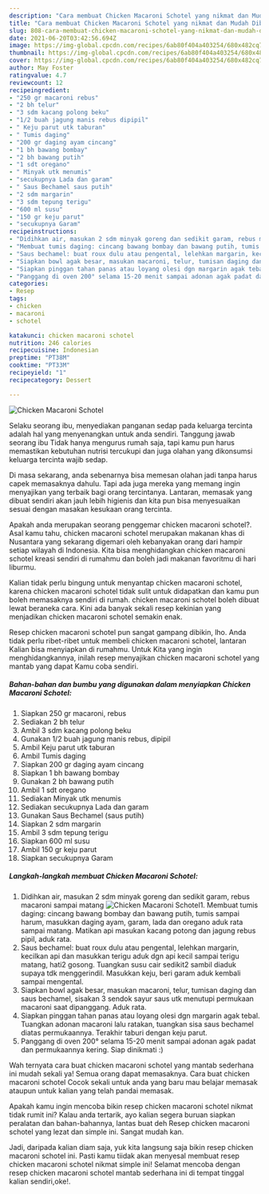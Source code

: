 ```yaml
---
description: "Cara membuat Chicken Macaroni Schotel yang nikmat dan Mudah Dibuat"
title: "Cara membuat Chicken Macaroni Schotel yang nikmat dan Mudah Dibuat"
slug: 808-cara-membuat-chicken-macaroni-schotel-yang-nikmat-dan-mudah-dibuat
date: 2021-06-20T03:42:56.694Z
image: https://img-global.cpcdn.com/recipes/6ab80f404a403254/680x482cq70/chicken-macaroni-schotel-foto-resep-utama.jpg
thumbnail: https://img-global.cpcdn.com/recipes/6ab80f404a403254/680x482cq70/chicken-macaroni-schotel-foto-resep-utama.jpg
cover: https://img-global.cpcdn.com/recipes/6ab80f404a403254/680x482cq70/chicken-macaroni-schotel-foto-resep-utama.jpg
author: May Foster
ratingvalue: 4.7
reviewcount: 12
recipeingredient:
- "250 gr macaroni rebus"
- "2 bh telur"
- "3 sdm kacang polong beku"
- "1/2 buah jagung manis rebus dipipil"
- " Keju parut utk taburan"
- " Tumis daging"
- "200 gr daging ayam cincang"
- "1 bh bawang bombay"
- "2 bh bawang putih"
- "1 sdt oregano"
- " Minyak utk menumis"
- "secukupnya Lada dan garam"
- " Saus Bechamel saus putih"
- "2 sdm margarin"
- "3 sdm tepung terigu"
- "600 ml susu"
- "150 gr keju parut"
- "secukupnya Garam"
recipeinstructions:
- "Didihkan air, masukan 2 sdm minyak goreng dan sedikit garam, rebus macaroni sampai matang"
- "Membuat tumis daging: cincang bawang bombay dan bawang putih, tumis sampai harum, masukkan daging ayam, garam, lada dan oregano aduk rata sampai matang. Matikan api masukan kacang potong dan jagung rebus pipil, aduk rata."
- "Saus bechamel: buat roux dulu atau pengental, lelehkan margarin, kecilkan api dan masukkan terigu aduk dgn api kecil sampai terigu matang, hati2 gosong. Tuangkan susu cair sedikit2 sambil diaduk supaya tdk menggerindil. Masukkan keju, beri garam aduk kembali sampai mengental."
- "Siapkan bowl agak besar, masukan macaroni, telur, tumisan daging dan saus bechamel, sisakan 3 sendok sayur saus utk menutupi permukaan macaroni saat dipanggang. Aduk rata."
- "Siapkan pinggan tahan panas atau loyang olesi dgn margarin agak tebal. Tuangkan adonan macaroni lalu ratakan, tuangkan sisa saus bechamel diatas permukaannya. Terakhir taburi dengan keju parut."
- "Panggang di oven 200° selama 15-20 menit sampai adonan agak padat dan permukaannya kering. Siap dinikmati :)"
categories:
- Resep
tags:
- chicken
- macaroni
- schotel

katakunci: chicken macaroni schotel 
nutrition: 246 calories
recipecuisine: Indonesian
preptime: "PT38M"
cooktime: "PT33M"
recipeyield: "1"
recipecategory: Dessert

---
```



![Chicken Macaroni Schotel](https://img-global.cpcdn.com/recipes/6ab80f404a403254/680x482cq70/chicken-macaroni-schotel-foto-resep-utama.jpg)

Selaku seorang ibu, menyediakan panganan sedap pada keluarga tercinta adalah hal yang menyenangkan untuk anda sendiri. Tanggung jawab seorang ibu Tidak hanya mengurus rumah saja, tapi kamu pun harus memastikan kebutuhan nutrisi tercukupi dan juga olahan yang dikonsumsi keluarga tercinta wajib sedap.

Di masa  sekarang, anda sebenarnya bisa memesan olahan jadi tanpa harus capek memasaknya dahulu. Tapi ada juga mereka yang memang ingin menyajikan yang terbaik bagi orang tercintanya. Lantaran, memasak yang dibuat sendiri akan jauh lebih higienis dan kita pun bisa menyesuaikan sesuai dengan masakan kesukaan orang tercinta. 



Apakah anda merupakan seorang penggemar chicken macaroni schotel?. Asal kamu tahu, chicken macaroni schotel merupakan makanan khas di Nusantara yang sekarang digemari oleh kebanyakan orang dari hampir setiap wilayah di Indonesia. Kita bisa menghidangkan chicken macaroni schotel kreasi sendiri di rumahmu dan boleh jadi makanan favoritmu di hari liburmu.

Kalian tidak perlu bingung untuk menyantap chicken macaroni schotel, karena chicken macaroni schotel tidak sulit untuk didapatkan dan kamu pun boleh memasaknya sendiri di rumah. chicken macaroni schotel boleh dibuat lewat beraneka cara. Kini ada banyak sekali resep kekinian yang menjadikan chicken macaroni schotel semakin enak.

Resep chicken macaroni schotel pun sangat gampang dibikin, lho. Anda tidak perlu ribet-ribet untuk membeli chicken macaroni schotel, lantaran Kalian bisa menyiapkan di rumahmu. Untuk Kita yang ingin menghidangkannya, inilah resep menyajikan chicken macaroni schotel yang mantab yang dapat Kamu coba sendiri.

<!--inarticleads1-->

##### Bahan-bahan dan bumbu yang digunakan dalam menyiapkan Chicken Macaroni Schotel:

1. Siapkan 250 gr macaroni, rebus
1. Sediakan 2 bh telur
1. Ambil 3 sdm kacang polong beku
1. Gunakan 1/2 buah jagung manis rebus, dipipil
1. Ambil  Keju parut utk taburan
1. Ambil  Tumis daging
1. Siapkan 200 gr daging ayam cincang
1. Siapkan 1 bh bawang bombay
1. Gunakan 2 bh bawang putih
1. Ambil 1 sdt oregano
1. Sediakan  Minyak utk menumis
1. Sediakan secukupnya Lada dan garam
1. Gunakan  Saus Bechamel (saus putih)
1. Siapkan 2 sdm margarin
1. Ambil 3 sdm tepung terigu
1. Siapkan 600 ml susu
1. Ambil 150 gr keju parut
1. Siapkan secukupnya Garam




<!--inarticleads2-->

##### Langkah-langkah membuat Chicken Macaroni Schotel:

1. Didihkan air, masukan 2 sdm minyak goreng dan sedikit garam, rebus macaroni sampai matang
<img src="https://img-global.cpcdn.com/steps/66bbf9251dd7c130/160x128cq70/chicken-macaroni-schotel-langkah-memasak-1-foto.jpg" alt="Chicken Macaroni Schotel">1. Membuat tumis daging: cincang bawang bombay dan bawang putih, tumis sampai harum, masukkan daging ayam, garam, lada dan oregano aduk rata sampai matang. Matikan api masukan kacang potong dan jagung rebus pipil, aduk rata.
1. Saus bechamel: buat roux dulu atau pengental, lelehkan margarin, kecilkan api dan masukkan terigu aduk dgn api kecil sampai terigu matang, hati2 gosong. Tuangkan susu cair sedikit2 sambil diaduk supaya tdk menggerindil. Masukkan keju, beri garam aduk kembali sampai mengental.
1. Siapkan bowl agak besar, masukan macaroni, telur, tumisan daging dan saus bechamel, sisakan 3 sendok sayur saus utk menutupi permukaan macaroni saat dipanggang. Aduk rata.
1. Siapkan pinggan tahan panas atau loyang olesi dgn margarin agak tebal. Tuangkan adonan macaroni lalu ratakan, tuangkan sisa saus bechamel diatas permukaannya. Terakhir taburi dengan keju parut.
1. Panggang di oven 200° selama 15-20 menit sampai adonan agak padat dan permukaannya kering. Siap dinikmati :)




Wah ternyata cara buat chicken macaroni schotel yang mantab sederhana ini mudah sekali ya! Semua orang dapat memasaknya. Cara buat chicken macaroni schotel Cocok sekali untuk anda yang baru mau belajar memasak ataupun untuk kalian yang telah pandai memasak.

Apakah kamu ingin mencoba bikin resep chicken macaroni schotel nikmat tidak rumit ini? Kalau anda tertarik, ayo kalian segera buruan siapkan peralatan dan bahan-bahannya, lantas buat deh Resep chicken macaroni schotel yang lezat dan simple ini. Sangat mudah kan. 

Jadi, daripada kalian diam saja, yuk kita langsung saja bikin resep chicken macaroni schotel ini. Pasti kamu tiidak akan menyesal membuat resep chicken macaroni schotel nikmat simple ini! Selamat mencoba dengan resep chicken macaroni schotel mantab sederhana ini di tempat tinggal kalian sendiri,oke!.

